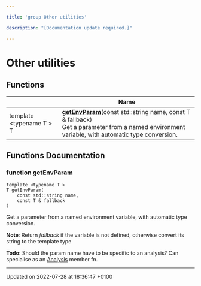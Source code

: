 ```yaml
---

title: 'group Other utilities'

description: "[Documentation update required.]"

---
```


# Other utilities



## Functions

|                | Name           |
| -------------- | -------------- |
| template <typename T \> <br>T | **[getEnvParam](/documentation/code/modules/group__utils/#function-getenvparam)**(const std::string name, const T & fallback)<br>Get a parameter from a named environment variable, with automatic type conversion.  |


## Functions Documentation

### function getEnvParam

```
template <typename T >
T getEnvParam(
    const std::string name,
    const T & fallback
)
```

Get a parameter from a named environment variable, with automatic type conversion. 

**Note**: Return _fallback_ if the variable is not defined, otherwise convert its string to the template type 

**Todo**: Should the param name have to be specific to an analysis? Can specialise as an <a href="/documentation/code/classes/classrivet_1_1analysis/">Analysis</a> member fn.





-------------------------------

Updated on 2022-07-28 at 18:36:47 +0100
